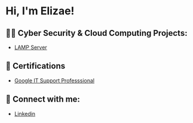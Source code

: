 <h1>Hi, I'm Elizae! 

<h2>👨‍💻 Cyber Security & Cloud Computing Projects:</h2>

  - [LAMP Server](https://github.com/cyberziggy/LampServerLab)
  

<h2>📃 Certifications</h2>

  - [Google IT Support Professsional](https://coursera.org/share/8deaa1b24be14faf0fd4803aff1b0e27)


<h2> 🤳 Connect with me:</h2>

  - [Linkedin](https://www.linkedin.com/in/elizae-mcdonald-125969250/)



